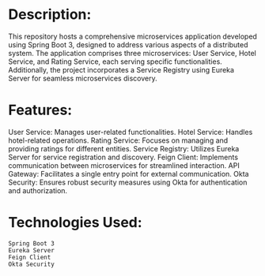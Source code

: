 

# Description:
This repository hosts a comprehensive microservices application developed using Spring Boot 3, designed to address various aspects of a distributed system. The application comprises three microservices: User Service, Hotel Service, and Rating Service, each serving specific functionalities. Additionally, the project incorporates a Service Registry using Eureka Server for seamless microservices discovery.

# Features:

 User Service: Manages user-related functionalities.
 Hotel Service: Handles hotel-related operations.
 Rating Service: Focuses on managing and providing ratings for different entities.
 Service Registry: Utilizes Eureka Server for service registration and discovery.
 Feign Client: Implements communication between microservices for streamlined interaction.
 API Gateway: Facilitates a single entry point for external communication.
 Okta Security: Ensures robust security measures using Okta for authentication and authorization.

# Technologies Used:

    Spring Boot 3
    Eureka Server
    Feign Client
    Okta Security
